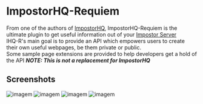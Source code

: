 # ImpostorHQ-Requiem
From one of the authors of [ImpostorHQ](https://github.com/dimaguy/ImpostorHQ), ImpostorHQ-Requiem is the ultimate plugin to get useful information out of your [Impostor Server](https://github.com/Impostor/Impostor)  
IHQ-R's main goal is to provide an API which empowers users to create their own useful webpages, be them private or public.  
Some sample page extensions are provided to help developers get a hold of the API
***NOTE: This is not a replacement for ImpostorHQ***

## Screenshots
![imagem](https://user-images.githubusercontent.com/7207103/114186908-eb4e6800-9936-11eb-847a-d1d13ac3461f.png)
![imagem](https://user-images.githubusercontent.com/7207103/114186921-eee1ef00-9936-11eb-8985-3a32c66fefac.png)
![imagem](https://user-images.githubusercontent.com/7207103/114186929-f1dcdf80-9936-11eb-95cc-b5862d010b80.png)
![imagem](https://user-images.githubusercontent.com/7207103/114186957-f7d2c080-9936-11eb-8112-ef15c8dd4960.png)

